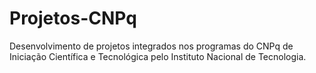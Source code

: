 # Projetos-CNPq
Desenvolvimento de projetos integrados nos programas do CNPq de Iniciação Científica e Tecnológica pelo Instituto Nacional de Tecnologia.
